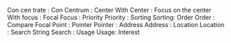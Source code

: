 Con cen trate : Con Centrum : Center
With Center : Focus on the center
With focus : Focal
Focus : Priority
Priority : Sorting
Sorting: Order
Order : Compare
Focal Point : Pointer
Pointer : Address
Address : Location
Location : Search String
Search : Usage
Usage: Interest
